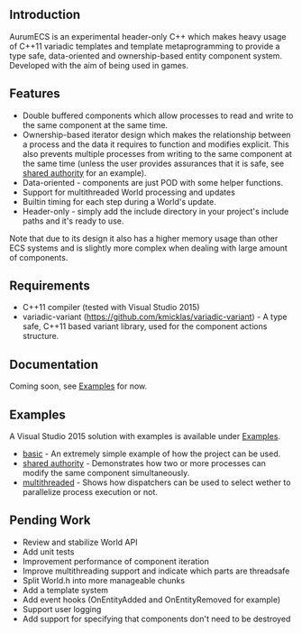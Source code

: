 ## Introduction
AurumECS is an experimental header-only C++ which makes heavy usage of C++11 variadic templates and template metaprogramming to provide a type safe, data-oriented and ownership-based entity component system. Developed with the aim of being used in games.

## Features
* Double buffered components which allow processes to read and write to the same component at the same time.
* Ownership-based iterator design which makes the relationship between a process and the data it requires to function and modifies explicit. This also prevents multiple processes from writing to the same component at the same time (unless the user provides assurances that it is safe, see [shared authority] for an example).
* Data-oriented - components are just POD with some helper functions.
* Support for multithreaded World processing and updates
* Builtin timing for each step during a World's update.
* Header-only - simply add the include directory in your project's include paths and it's ready to use.

Note that due to its design it also has a higher memory usage than other ECS systems and is slightly more complex when dealing with large amount of components.

## Requirements
* C++11 compiler (tested with Visual Studio 2015)
* variadic-variant (https://github.com/kmicklas/variadic-variant) - A type safe, C++11 based variant library, used for the component actions structure.

## Documentation
Coming soon, see [Examples] for now.

## Examples
A Visual Studio 2015 solution with examples is available under [Examples].
* [basic] - An extremely simple example of how the project can be used.
* [shared authority] - Demonstrates how two or more processes can modify the same component simultaneously.
* [multithreaded] - Shows how dispatchers can be used to select wether to parallelize process execution or not.

## Pending Work
* Review and stabilize World API
* Add unit tests
* Improvement performance of component iteration
* Improve multithreading support and indicate which parts are threadsafe
* Split World.h into more manageable chunks
* Add a template system
* Add event hooks (OnEntityAdded and OnEntityRemoved for example)
* Support user logging
* Add support for specifying that components don't need to be destroyed

[basic]: ./examples/basic.cpp
[shared authority]: ./examples/basic_shared_authority.cpp
[multithreaded]: ./examples/mt_experimental.cpp
[Examples]: ./examples